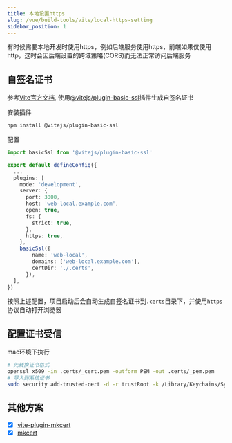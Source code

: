 ```yaml
---
title: 本地设置https
slug: /vue/build-tools/vite/local-https-setting
sidebar_position: 1
---
```


有时候需要本地开发时使用https，例如后端服务使用https，前端如果仅使用http，这时会因后端设置的跨域策略(CORS)而无法正常访问后端服务

## 自签名证书

参考[Vite官方文档](https://vite.dev/config/server-options#server-https), 使用[@vitejs/plugin-basic-ssl](https://github.com/vitejs/vite-plugin-basic-ssl)插件生成自签名证书

安装插件

```bash
npm install @vitejs/plugin-basic-ssl
```

配置

```ts title="vite.config.ts"
import basicSsl from '@vitejs/plugin-basic-ssl'

export default defineConfig({
  ...
  plugins: [
    mode: 'development',
    server: {
      port: 3000,
      host: 'web-local.example.com',
      open: true,
      fs: {
        strict: true,
      },
      https: true,
    },
    basicSsl({
        name: 'web-local',
        domains: ['web-local.example.com'],
        certDir: './.certs',
      }),
  ],
})
```

按照上述配置，项目启动后会自动生成自签名证书到`.certs`目录下，并使用`https`协议自动打开浏览器

## 配置证书受信

mac环境下执行

```bash
# 先转换证书格式
openssl x509 -in .certs/_cert.pem -outform PEM -out .certs/_pem.pem
# 导入到系统证书
sudo security add-trusted-cert -d -r trustRoot -k /Library/Keychains/System.keychain ./.certs/_pem.pem
```

## 其他方案

- [x] [vite-plugin-mkcert](https://www.npmjs.com/package/vite-plugin-mkcert)
- [x] [mkcert](https://github.com/FiloSottile/mkcert)

